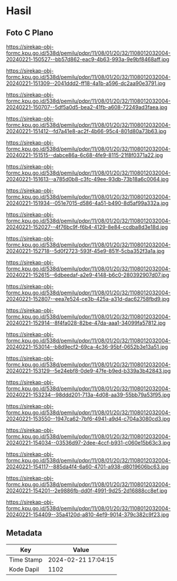 # Hasil

## Foto C Plano

https://sirekap-obj-formc.kpu.go.id/538d/pemilu/pdpr/11/08/01/20/32/1108012032004-20240221-150527--bb57d862-eac9-4b63-993a-9e9bf8468aff.jpg

https://sirekap-obj-formc.kpu.go.id/538d/pemilu/pdpr/11/08/01/20/32/1108012032004-20240221-151309--2041ddd2-ff18-4a1b-a596-dc2aa90e3791.jpg

https://sirekap-obj-formc.kpu.go.id/538d/pemilu/pdpr/11/08/01/20/32/1108012032004-20240221-150707--5df5a0d5-bea2-41fb-a608-72249ad3faea.jpg

https://sirekap-obj-formc.kpu.go.id/538d/pemilu/pdpr/11/08/01/20/32/1108012032004-20240221-151412--fd7a41e8-ac2f-4b66-95c4-801d80a73b63.jpg

https://sirekap-obj-formc.kpu.go.id/538d/pemilu/pdpr/11/08/01/20/32/1108012032004-20240221-151515--dabce86a-6c68-4fe9-8115-21f8f0371a22.jpg

https://sirekap-obj-formc.kpu.go.id/538d/pemilu/pdpr/11/08/01/20/32/1108012032004-20240221-151613--a785d0b8-c3fc-49ee-93db-73b18a6c0064.jpg

https://sirekap-obj-formc.kpu.go.id/538d/pemilu/pdpr/11/08/01/20/32/1108012032004-20240221-151934--051e7015-d586-4a51-b490-8d5af99a332a.jpg

https://sirekap-obj-formc.kpu.go.id/538d/pemilu/pdpr/11/08/01/20/32/1108012032004-20240221-152027--4f76bc9f-f6b4-4129-8e84-ccdba8d3e18d.jpg

https://sirekap-obj-formc.kpu.go.id/538d/pemilu/pdpr/11/08/01/20/32/1108012032004-20240221-152718--5d0f2723-593f-45e9-851f-5cba352f3a1a.jpg

https://sirekap-obj-formc.kpu.go.id/538d/pemilu/pdpr/11/08/01/20/32/1108012032004-20240221-152615--6dbeedaf-a2e9-4148-b6c0-280392907d07.jpg

https://sirekap-obj-formc.kpu.go.id/538d/pemilu/pdpr/11/08/01/20/32/1108012032004-20240221-152807--eea7e524-ce3b-425a-a31d-dac62758fbd9.jpg

https://sirekap-obj-formc.kpu.go.id/538d/pemilu/pdpr/11/08/01/20/32/1108012032004-20240221-152914--8f4fa028-82be-47da-aaa1-34099fa57812.jpg

https://sirekap-obj-formc.kpu.go.id/538d/pemilu/pdpr/11/08/01/20/32/1108012032004-20240221-153014--b8d9ecf2-69ca-4c36-95bf-0652b3e13a51.jpg

https://sirekap-obj-formc.kpu.go.id/538d/pemilu/pdpr/11/08/01/20/32/1108012032004-20240221-153129--5e24ebf8-0de9-47fe-b9ed-b339a3b42843.jpg

https://sirekap-obj-formc.kpu.go.id/538d/pemilu/pdpr/11/08/01/20/32/1108012032004-20240221-153234--98ddd201-713a-4d08-aa39-55bb79a53f95.jpg

https://sirekap-obj-formc.kpu.go.id/538d/pemilu/pdpr/11/08/01/20/32/1108012032004-20240221-153550--1947ca62-7bf6-4941-a9d4-c704a3080cd3.jpg

https://sirekap-obj-formc.kpu.go.id/538d/pemilu/pdpr/11/08/01/20/32/1108012032004-20240221-154034--03536d97-2dee-4ccf-b931-c060e15b63c3.jpg

https://sirekap-obj-formc.kpu.go.id/538d/pemilu/pdpr/11/08/01/20/32/1108012032004-20240221-154117--885da4f4-6a60-4701-a938-d8019606bc63.jpg

https://sirekap-obj-formc.kpu.go.id/538d/pemilu/pdpr/11/08/01/20/32/1108012032004-20240221-154201--2e9886fb-dd0f-4991-9d25-2d16888cc8ef.jpg

https://sirekap-obj-formc.kpu.go.id/538d/pemilu/pdpr/11/08/01/20/32/1108012032004-20240221-154409--35a4120d-a810-4ef9-9014-379c382c9f23.jpg


## Metadata

| Key        | Value               |
| ---------- | ------------------- |
| Time Stamp | 2024-02-21 17:04:15 |
| Kode Dapil | 1102                |



